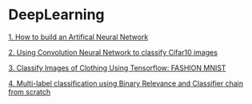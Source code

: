# DeepLearning
 
[1. How to build an Artifical Neural Network](https://github.com/ankitk2109/DeepLearning/tree/master/Building%20Artificial%20Neural%20Network)

[2. Using Convolution Neural Network to classify Cifar10 images](https://github.com/ankitk2109/DeepLearning/tree/master/Building%20CNN%20to%20Classify%20Cifar10%20Data)

[3. Classify Images of Clothing Using Tensorflow: FASHION MNIST](https://github.com/ankitk2109/DeepLearning/tree/master/Classify_Images_of_Clothing_Using_Tensorflow)

[4. Multi-label classification using Binary Relevance and Classifier chain from scratch](https://github.com/ankitk2109/DeepLearning/tree/master/BR_%26_ClassifierChain)
